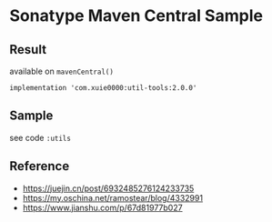 # Sonatype Maven Central Sample

## Result
available on `mavenCentral()`

```
implementation 'com.xuie0000:util-tools:2.0.0'
```

## Sample

see code `:utils`

## Reference
- https://juejin.cn/post/6932485276124233735
- https://my.oschina.net/ramostear/blog/4332991
- https://www.jianshu.com/p/67d81977b027
